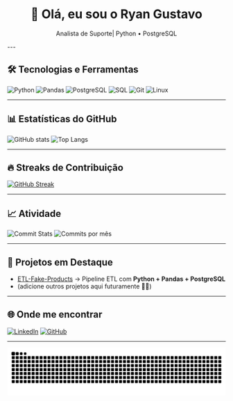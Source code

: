 <h1 align="center">👋 Olá, eu sou o Ryan Gustavo</h1>
<p align="center">Analista de Suporte| Python • PostgreSQL </p>
---

## 🛠️ Tecnologias e Ferramentas
![Python](https://img.shields.io/badge/Python-3776AB?style=for-the-badge&logo=python&logoColor=white)
![Pandas](https://img.shields.io/badge/Pandas-150458?style=for-the-badge&logo=pandas&logoColor=white)
![PostgreSQL](https://img.shields.io/badge/PostgreSQL-336791?style=for-the-badge&logo=postgresql&logoColor=white)
![SQL](https://img.shields.io/badge/SQL-4479A1?style=for-the-badge&logo=database&logoColor=white)
![Git](https://img.shields.io/badge/Git-F05032?style=for-the-badge&logo=git&logoColor=white)
![Linux](https://img.shields.io/badge/Linux-FCC624?style=for-the-badge&logo=linux&logoColor=black)

---

## 📊 Estatísticas do GitHub
![GitHub stats](https://github-readme-stats.vercel.app/api?username=Ryangustv&show_icons=true&theme=dark)
![Top Langs](https://github-readme-stats.vercel.app/api/top-langs/?username=Ryangustv&layout=compact&theme=dark)

---

## 🔥 Streaks de Contribuição
[![GitHub Streak](https://streak-stats.demolab.com?user=Ryangustv&theme=dark&hide_border=true)](https://git.io/streak-stats)

---

## 📈 Atividade
![Commit Stats](https://github-profile-summary-cards.vercel.app/api/cards/productive-time?username=Ryangustv&theme=github_dark&utcOffset=3)
![Commits por mês](https://github-profile-summary-cards.vercel.app/api/cards/profile-details?username=Ryangustv&theme=github_dark)

---

## 📌 Projetos em Destaque
- [ETL-Fake-Products](https://github.com/Ryangustv/ETL-Fake-Products) → Pipeline ETL com **Python + Pandas + PostgreSQL**
- (adicione outros projetos aqui futuramente 👨‍💻)

---

## 🌐 Onde me encontrar
[![LinkedIn](https://img.shields.io/badge/LinkedIn-0077B5?style=for-the-badge&logo=linkedin&logoColor=white)](https://www.linkedin.com/in/seu-link)
[![GitHub](https://img.shields.io/badge/GitHub-181717?style=for-the-badge&logo=github&logoColor=white)](https://github.com/Ryangustv)

---


<picture>
  <source media="(prefers-color-scheme: dark)" srcset="https://raw.githubusercontent.com/Ryangustv/Ryangustv/output/github-contribution-grid-snake-dark.svg">
  <source media="(prefers-color-scheme: light)" srcset="https://raw.githubusercontent.com/Ryangustv/Ryangustv/output/github-contribution-grid-snake.svg">
  <img alt="github contribution grid snake animation" src="https://raw.githubusercontent.com/Ryangustv/Ryangustv/output/github-contribution-grid-snake.svg">
</picture>

